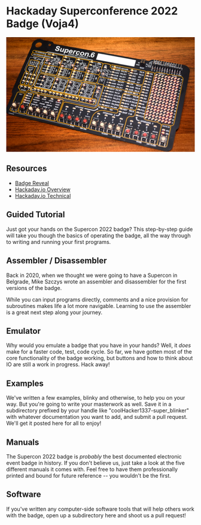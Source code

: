 # Hackaday Superconference 2022 Badge (Voja4)

![Voja4](voja4.jpg?raw=true)

## Resources

* [Badge Reveal](https://hackaday.com/2022/10/12/the-2022-supercon-badge-is-a-handheld-trip-through-computing-history/)
* [Hackaday.io Overview](https://hackaday.io/project/188025-2022-hackaday-supercon-6-badge-guide)  
* [Hackaday.io Technical](https://hackaday.io/project/182568-badge-for-supercon6-november-2022)  

## Guided Tutorial

Just got your hands on the Supercon 2022 badge? This step-by-step guide will take you though the basics of operating the badge, all the way through to writing and running your first programs.

## Assembler / Disassembler

Back in 2020, when we thought we were going to have a Supercon in Belgrade, Mike Szczys wrote an assembler and disassembler for the first versions of the badge.  

While you can input programs directly, comments and a nice provision for subroutines makes life a lot more navigable.  Learning to use the assembler is a great next step along your journey.

## Emulator

Why would you emulate a badge that you have in your hands?  Well, it _does_ make for a faster code, test, code cycle.  So far, we have gotten most of the core functionality of the badge working, but buttons and how to think about IO are still a work in progress.  Hack away!

## Examples

We've written a few examples, blinky and otherwise, to help you on your way.  But you're going to write your masterwork as well.  Save it in a subdirectory prefixed by your handle like "coolHacker1337-super_blinker" with whatever documentation you want to add, and submit a pull request.  We'll get it posted here for all to enjoy!  

## Manuals

The Supercon 2022 badge is _probably_ the best documented electronic event badge in history. If you don't believe us, just take a look at the five different manuals it comes with. Feel free to have them professionally printed and bound for future reference -- you wouldn't be the first.

## Software

If you've written any computer-side software tools that will help others work with the badge, open up a subdirectory here and shoot us a pull request!